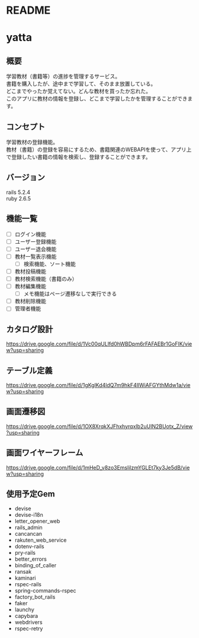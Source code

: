 # README

# yatta

## 概要
学習教材（書籍等）の進捗を管理するサービス。  
書籍を購入したが、途中まで学習して、そのまま放置している。  
どこまでやったか覚えてない。どんな教材を買ったか忘れた。  
このアプリに教材の情報を登録し、どこまで学習したかを管理することができます。

## コンセプト
学習教材の登録機能。  
教材（書籍）の登録を容易にするため、書籍関連のWEBAPIを使って、アプリ上で登録したい書籍の情報を検索し、登録することができます。

## バージョン
rails 5.2.4  
ruby 2.6.5

## 機能一覧
- [ ] ログイン機能
- [ ] ユーザー登録機能
- [ ] ユーザー退会機能
- [ ] 教材一覧表示機能
  - [ ] 検索機能、ソート機能
- [ ] 教材投稿機能
- [ ] 教材検索機能（書籍のみ）
- [ ] 教材編集機能
  - [ ] メモ機能はページ遷移なしで実行できる
- [ ] 教材削除機能
- [ ] 管理者機能 

## カタログ設計
https://drive.google.com/file/d/1Vc00qULlfd0hWBDpm6rFAFAEBr1GoFIK/view?usp=sharing

## テーブル定義
https://drive.google.com/file/d/1gKglKd4ldQ7m9hkF4llWiAFGYthMdw1a/view?usp=sharing

## 画面遷移図
https://drive.google.com/file/d/1OX8XrqkXJFhxhyrqxIb2uUIN2BUotx_Z/view?usp=sharing

## 画面ワイヤーフレーム
https://drive.google.com/file/d/1mHeD_v8zo3EmslilzmYGLEt7ky3Je5dB/view?usp=sharing

## 使用予定Gem
* devise
* devise-i18n
* letter_opener_web
* rails_admin
* cancancan
* rakuten_web_service
* dotenv-rails
* pry-rails
* better_errors
* binding_of_caller
* ransak
* kaminari
* rspec-rails
* spring-commands-rspec
* factory_bot_rails
* faker
* launchy
* capybara
* webdrivers
* rspec-retry